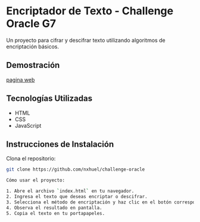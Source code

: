 # Encriptador de Texto - Challenge Oracle G7

Un proyecto para cifrar y descifrar texto utilizando algoritmos de encriptación básicos.

## Demostración

[pagina web](https://nxhuel.github.io/challenge-oracle/)

## Tecnologías Utilizadas

- HTML
- CSS
- JavaScript

## Instrucciones de Instalación

Clona el repositorio:

   ```bash
   git clone https://github.com/nxhuel/challenge-oracle
   
Cómo usar el proyecto:

1. Abre el archivo `index.html` en tu navegador.
2. Ingresa el texto que deseas encriptar o descifrar.
3. Selecciona el método de encriptación y haz clic en el botón correspondiente.
4. Observa el resultado en pantalla.
5. Copia el texto en tu portapapeles.

